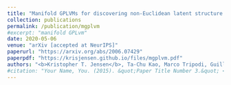```yaml
---
title: "Manifold GPLVMs for discovering non-Euclidean latent structure in neural data"
collection: publications
permalink: /publication/mgplvm
#excerpt: "manifold GPLvm"
date: 2020-05-06
venue: "arXiv [accepted at NeurIPS]"
paperurl: "https://arxiv.org/abs/2006.07429"
paperpdf: "https://krisjensen.github.io/files/mgplvm.pdf"
authors: "<b>Kristopher T. Jensen</b>, Ta-Chu Kao, Marco Tripodi, Guillaume Hennequin"
#citation: "Your Name, You. (2015). &quot;Paper Title Number 3.&quot; <i>Journal 1</i>. 1(3)."
---
```

